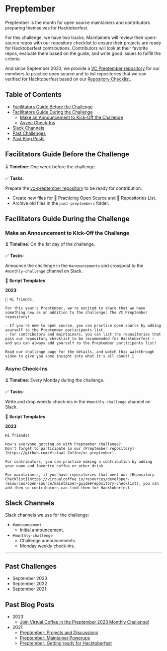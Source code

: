 # Preptember

Preptember is the month for open source maintainers and contributors preparing themselves for Hacktoberfest.

For this challenge, we have two tracks. Maintainers will review their open-source repos with our repository checklist to ensure their projects are ready for Hacktoberfest contributions. Contributors will look at their favorite repos, evaluate them based on the guide, and write good issues to fulfill the criteria.

And since September 2023, we provide a [VC Preptember repository](https://github.com/Virtual-Coffee/vc-preptember) for our members to practice open source and to list repositories that we can verified for Hacktoberfest based on our [Repository Checklist](https://virtualcoffee.io/resources/developer-resources/open-source/maintainer-guide#repository-checklist).

## Table of Contents

- [Facilitators Guide Before the Challenge](#facilitators-guide-before-the-challenge)
- [Facilitators Guide During the Challenge](#facilitators-guide-during-the-challenge)
  - [Make an Announcement to Kick-Off the Challenge](#make-an-announcement-to-kick-off-the-challenge)
  - [Async Check-Ins](#async-check-ins)
- [Slack Channels](#slack-channels)
- [Past Challenges](#past-challenges)
- [Past Blog Posts](#past-blog-posts)

## Facilitators Guide Before the Challenge

⏳ **Timeline**: One week before the challenge.

✅ **Tasks**:

Prepare the [vc-preptember repository](https://github.com/Virtual-Coffee/vc-preptember) to be ready for contribution:

- Create new files for 🌱 Practicing Open Source and 📃 Repositories List.
- Archive old files in the `past-preptembers` folder.

## Facilitators Guide During the Challenge

### Make an Announcement to Kick-Off the Challenge

⏳ **Timeline**: On the 1st day of the challenge.

✅ **Tasks**:

Announce the challenge in the `#announcements` and crosspost to the `#monthly-challenge` channel on Slack.

📃 **Script Templates**

**2023**

```text
📢 Hi friends,

For this year's Preptember, we're excited to share that we have something new as an addition to the challenge: The VC Preptember repository!

- If you're new to open source, you can practice open source by adding yourself to the Preptember participants list.
- For contributors and maintainers, you can list the repositories that pass our repository checklist to be recommended for Hacktoberfest — and you can always add yourself to the Preptember participants list!

Read our challenge page for the details, and watch this walkthrough video to give you some insight into what it's all about! 🙌
```

### Async Check-Ins

⏳ **Timeline**: Every Monday during the challenge.

✅ **Tasks**:

Write and drop weekly check-ins in the `#monthly-challenge` channel on Slack.

📃 **Script Templates**

**2023**

```text
Hi friends!

How's everyone getting on with Preptember challenge?
Don't forget to participate in our [Preptember repository](https://github.com/Virtual-Coffee/vc-preptember).

For contributors, you can practise making a contribution by adding your name and favorite coffee or other drink.

For maintainers, if you have repositories that meet our [Repository Checklist](https://virtualcoffee.io/resources/developer-resources/open-source/maintainer-guide#repository-checklist), you can add them so contributors can find them for Hacktoberfest.
```

## Slack Channels

Slack channels we use for the challenge:

- `#announcement`
  - Initial announcement.
- `#monthly-challenge`
  - Challenge announcements.
  - Monday weekly check-ins.

---

## Past Challenges

- September 2023
- September 2022
- September 2021

## Past Blog Posts

- 2023
  - [Join Virtual Coffee in the Preptember 2023 Monthly Challenge!](https://dev.to/virtualcoffee/join-virtual-coffee-in-the-preptember-2023-monthly-challenge-51d2)
- 2021
  - [Preptember: Projects and Discussions](https://dev.to/virtualcoffee/preptember-projects-and-discussions-1ei6)
  - [Preptember: Maintainer Powerups](https://dev.to/virtualcoffee/preptember-maintainer-powerups-4m1n)
  - [Preptember: Getting ready for Hacktoberfest](https://dev.to/virtualcoffee/preptember-getting-ready-for-hacktoberfest-143j)
